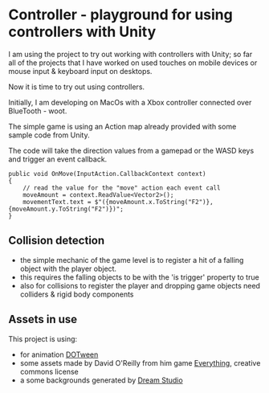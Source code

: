 # Controller - playground for using controllers with Unity

I am using the project to try out working with controllers with Unity; so far all of the projects that I have worked on used touches on mobile devices or mouse input & keyboard input on desktops.  

Now it is time to try out using controllers.

Initially, I am developing on MacOs with a Xbox controller connected over BlueTooth - woot.


The simple game is using an Action map already provided with some sample code from Unity.

The code will take the direction values from a gamepad or the WASD keys and trigger an event callback.

```
public void OnMove(InputAction.CallbackContext context)
{
	// read the value for the "move" action each event call
	moveAmount = context.ReadValue<Vector2>();
	movementText.text = $"({moveAmount.x.ToString("F2")}, {moveAmount.y.ToString("F2")})";
}
```

## Collision detection

- the simple mechanic of the game level is to register a hit of a falling object with the player object.
- this requires the falling objects to be with the 'is trigger' property to true
- also for collisions to register the player and dropping game objects need colliders & rigid body components


## Assets in use

This project is using:

- for animation [DOTween](http://dotween.demigiant.com)
- some assets made by David O'Reilly from him game [Everything](https://www.davidoreilly.com/library), creative commons license
- a some backgrounds generated by [Dream Studio](https://beta.dreamstudio.ai/generate)

